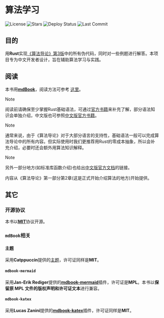 # 算法学习
![License](https://img.shields.io/github/license/TickPoints/algorithm_learning)
![Stars](https://img.shields.io/badge/dynamic/json?colorA=0D1117&colorB=1F6FEB&label=Stars&query=$.stargazers_count&url=https://api.github.com/repos/TickPoints/algorithm_learning)
![Deploy Status](https://img.shields.io/github/deployments/tickpoints/algorithm_learning/github-pages?label=Deploy%20Status&colorA=1e1e3f&colorB=a162e8)
![Last Commit](https://img.shields.io/github/last-commit/TickPoints/algorithm_learning/main?label=Last%20Commit&colorA=1e1e3f&colorB=20c997)
## 目的
用**Rust**实现[《算法导论》第3版](https://github.com/0voice/expert_readed_books/blob/master/%E8%AE%A1%E7%AE%97%E6%9C%BA%E7%A7%91%E5%AD%A6/%E7%AE%97%E6%B3%95%E5%AF%BC%E8%AE%BA_%E5%8E%9F%E4%B9%A6%E7%AC%AC3%E7%89%88_CHS.pdf)中的所有伪代码，同时对一些例题进行解答。本项目专为中文开发者设计，旨在辅助算法学习与实践。
## 阅读
本书用[**mdBook**](https://rust-lang.github.io/mdBook)，阅读方法可参考 [这里](https://rust-lang.github.io/mdBook/guide/reading.html)。

> [!NOTE]
> 阅读前请确保至少掌握Rust基础语法，可通过[官方书籍](https://doc.rust-lang.org/reference/)来补充了解，部分语法知识会单独介绍，中文版也可参照[中文版官方书籍](https://www.rustwiki.org.cn/zh-CN/reference/)。

> [!NOTE]
> 通常来说，由于《算法导论》对于大部分语言的支持性，基础语法一般可以完成算法导论中的所有内容。但实际使用时我们更推荐用Rust的零成本抽象，所以会补充介绍，必要时还会额外用算法知识解释。

> [!NOTE]
> 另外一部分地方(如标准库函数介绍)也给出[中文版官方文档](https://www.rustwiki.org.cn/zh-CN/std/index.html)的链接。

内容从《算法导论》第一部分第2章(这是正式开始介绍算法的地方)开始提供。
## 其它
### 开源协议
本书以[**MIT**](https://choosealicense.com/licenses/mit/#)协议开源。
### `mdBook`相关
#### 主题
采用**Catppuccin**提供的[主题](https://github.com/catppuccin/mdBook)，许可证同样是**MIT**。
#### `mdbook-mermaid`
采用**Jan-Erik Rediger**提供的[**mdbook-mermaid**](https://github.com/badboy/mdbook-mermaid)插件，许可证是**MPL**。本书以**保留原 MPL 文件的版权声明和许可证文本**进行兼容。
#### `mdbook-katex`
采用**Lucas Zanini**提供的[**mdbook-katex**](https://github.com/lzanini/mdbook-katex)插件，许可证同样是**MIT**。
